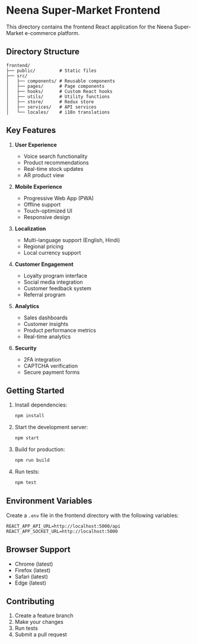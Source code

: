 # Neena Super-Market Frontend

This directory contains the frontend React application for the Neena Super-Market e-commerce platform.

## Directory Structure

```
frontend/
├── public/         # Static files
├── src/
│   ├── components/ # Reusable components
│   ├── pages/      # Page components
│   ├── hooks/      # Custom React hooks
│   ├── utils/      # Utility functions
│   ├── store/      # Redux store
│   ├── services/   # API services
│   └── locales/    # i18n translations
```

## Key Features

1. **User Experience**
   - Voice search functionality
   - Product recommendations
   - Real-time stock updates
   - AR product view

2. **Mobile Experience**
   - Progressive Web App (PWA)
   - Offline support
   - Touch-optimized UI
   - Responsive design

3. **Localization**
   - Multi-language support (English, Hindi)
   - Regional pricing
   - Local currency support

4. **Customer Engagement**
   - Loyalty program interface
   - Social media integration
   - Customer feedback system
   - Referral program

5. **Analytics**
   - Sales dashboards
   - Customer insights
   - Product performance metrics
   - Real-time analytics

6. **Security**
   - 2FA integration
   - CAPTCHA verification
   - Secure payment forms

## Getting Started

1. Install dependencies:
   ```bash
   npm install
   ```

2. Start the development server:
   ```bash
   npm start
   ```

3. Build for production:
   ```bash
   npm run build
   ```

4. Run tests:
   ```bash
   npm test
   ```

## Environment Variables

Create a `.env` file in the frontend directory with the following variables:

```env
REACT_APP_API_URL=http://localhost:5000/api
REACT_APP_SOCKET_URL=http://localhost:5000
```

## Browser Support

- Chrome (latest)
- Firefox (latest)
- Safari (latest)
- Edge (latest)

## Contributing

1. Create a feature branch
2. Make your changes
3. Run tests
4. Submit a pull request
